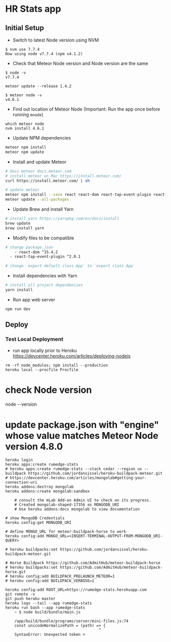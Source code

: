 # HR Stats app

## Initial Setup

* Switch to latest Node version using NVM
```
$ nvm use 7.7.4
Now using node v7.7.4 (npm v4.1.2)
```

* Check that Meteor Node version and Node version are the same
```
$ node -v
v7.7.4

meteor update --release 1.4.2

$ meteor node -v
v4.6.1
``` 

* Find out location of Meteor Node (Important: Run the app once before running `mnode`)
```
which meteor node
nvm install 4.6.1
```

* Update NPM dependencies 
```bash
meteor npm install
meteor npm update
```

* Install and update Meteor
```bash
# docs meteor docs.meteor.com
# install meteor on Mac https://install.meteor.com/
curl https://install.meteor.com/ | sh

# update meteor
meteor npm install --save react react-dom react-tap-event-plugin react-router material-ui react-chartjs-2 babel-runtime
meteor update --all-packages
```

* Update Brew and install Yarn
```bash
# install yarn https://yarnpkg.com/en/docs/install
brew update
brew install yarn
```

* Modify files to be compatible

```bash
# change package.json 
	- react-dom ^15.4.2 
  - react-tap-event-plugin ^2.0.1

# change `export default class App` to `export class App`
```

* Install dependencies with Yarn
```bash
# install all project dependencies
yarn install
```

* Run app web server
```
npm run dev
```

## Deploy

### Test Local Deployment

* run app locally prior to Heroku https://devcenter.heroku.com/articles/deploying-nodejs
```
rm -rf node_modules; npm install --production
heroku local --procfile Procfile
```

# check Node version
node --version

# update package.json with "engine" whose value matches Meteor Node version 4.8.0

```
heroku login
heroku apps:create rumedge-stats
# heroku apps:create rumedge-stats --stack cedar --region us --buildpack https://github.com/jordansissel/heroku-buildpack-meteor.git
# https://devcenter.heroku.com/articles/mongolab#getting-your-connection-uri
heroku addons:destroy mongolab
heroku addons:create mongolab:sandbox

	# consult the mLab Add-on Admin UI to check on its progress.
	# Created mongolab-shaped-17356 as MONGODB_URI
	# Use heroku addons:docs mongolab to view documentation

# show MongoDB Credentials
heroku config:get MONGODB_URI

# define MONGO_URL for meteor-buildpack-horse to work
heroku config:add MONGO_URL=<INSERT-TERMINAL-OUTPUT-FROM-MONGODB_URI-QUERY>

# heroku buildpacks:set https://github.com/jordansissel/heroku-buildpack-meteor.git

# Horse Buildpack https://github.com/AdmitHub/meteor-buildpack-horse
# heroku buildpacks:set https://github.com/AdmitHub/meteor-buildpack-horse.git
# heroku config:add BUILDPACK_PRELAUNCH_METEOR=1
# heroku config:add BUILDPACK_VERBOSE=1

heroku config:add ROOT_URL=https://rumedge-stats.herokuapp.com
git remote -v
git push heroku master
heroku logs --tail --app rumedge-stats
heroku run bash --app rumedge-stats
	~ $ node build/bundle/main.js

	/app/build/bundle/programs/server/mini-files.js:74
	const unicodeNormalizePath = (path) => {
	                                     ^
	SyntaxError: Unexpected token >
```